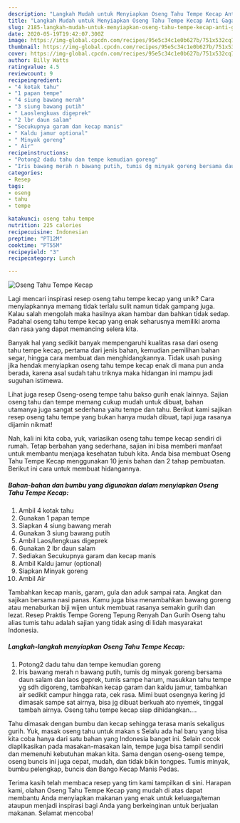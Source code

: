 ```yaml
---
description: "Langkah Mudah untuk Menyiapkan Oseng Tahu Tempe Kecap Anti Gagal"
title: "Langkah Mudah untuk Menyiapkan Oseng Tahu Tempe Kecap Anti Gagal"
slug: 2185-langkah-mudah-untuk-menyiapkan-oseng-tahu-tempe-kecap-anti-gagal
date: 2020-05-19T19:42:07.300Z
image: https://img-global.cpcdn.com/recipes/95e5c34c1e0b627b/751x532cq70/oseng-tahu-tempe-kecap-foto-resep-utama.jpg
thumbnail: https://img-global.cpcdn.com/recipes/95e5c34c1e0b627b/751x532cq70/oseng-tahu-tempe-kecap-foto-resep-utama.jpg
cover: https://img-global.cpcdn.com/recipes/95e5c34c1e0b627b/751x532cq70/oseng-tahu-tempe-kecap-foto-resep-utama.jpg
author: Billy Watts
ratingvalue: 4.5
reviewcount: 9
recipeingredient:
- "4 kotak tahu"
- "1 papan tempe"
- "4 siung bawang merah"
- "3 siung bawang putih"
- " Laoslengkuas digeprek"
- "2 lbr daun salam"
- "Secukupnya garam dan kecap manis"
- " Kaldu jamur optional"
- " Minyak goreng"
- " Air"
recipeinstructions:
- "Potong2 dadu tahu dan tempe kemudian goreng"
- "Iris bawang merah n bawang putih, tumis dg minyak goreng bersama daun salam dan laos geprek, tumis sampe harum, masukkan tahu tempe yg sdh digoreng, tambahkan kecap garam dan kaldu jamur, tambahkan air sedikit campur hingga rata, cek rasa. Mimi buat osengnya kering jd dimasak sampe sat airnya, bisa jg dibuat berkuah ato nyemek, tinggal tambah airnya. Oseng tahu tempe kecap siap dihidangkan...."
categories:
- Resep
tags:
- oseng
- tahu
- tempe

katakunci: oseng tahu tempe 
nutrition: 225 calories
recipecuisine: Indonesian
preptime: "PT12M"
cooktime: "PT55M"
recipeyield: "3"
recipecategory: Lunch

---
```



![Oseng Tahu Tempe Kecap](https://img-global.cpcdn.com/recipes/95e5c34c1e0b627b/751x532cq70/oseng-tahu-tempe-kecap-foto-resep-utama.jpg)

Lagi mencari inspirasi resep oseng tahu tempe kecap yang unik? Cara menyiapkannya memang tidak terlalu sulit namun tidak gampang juga. Kalau salah mengolah maka hasilnya akan hambar dan bahkan tidak sedap. Padahal oseng tahu tempe kecap yang enak seharusnya memiliki aroma dan rasa yang dapat memancing selera kita.

Banyak hal yang sedikit banyak mempengaruhi kualitas rasa dari oseng tahu tempe kecap, pertama dari jenis bahan, kemudian pemilihan bahan segar, hingga cara membuat dan menghidangkannya. Tidak usah pusing jika hendak menyiapkan oseng tahu tempe kecap enak di mana pun anda berada, karena asal sudah tahu triknya maka hidangan ini mampu jadi suguhan istimewa.

Lihat juga resep Oseng-oseng tempe tahu bakso gurih enak lainnya. Sajian oseng tahu dan tempe memang cukup mudah untuk dibuat, bahan utamanya juga sangat sederhana yaitu tempe dan tahu. Berikut kami sajikan resep oseng tahu tempe yang bukan hanya mudah dibuat, tapi juga rasanya dijamin nikmat!


Nah, kali ini kita coba, yuk, variasikan oseng tahu tempe kecap sendiri di rumah. Tetap berbahan yang sederhana, sajian ini bisa memberi manfaat untuk membantu menjaga kesehatan tubuh kita. Anda bisa membuat Oseng Tahu Tempe Kecap menggunakan 10 jenis bahan dan 2 tahap pembuatan. Berikut ini cara untuk membuat hidangannya.

<!--inarticleads1-->

##### Bahan-bahan dan bumbu yang digunakan dalam menyiapkan Oseng Tahu Tempe Kecap:

1. Ambil 4 kotak tahu
1. Gunakan 1 papan tempe
1. Siapkan 4 siung bawang merah
1. Gunakan 3 siung bawang putih
1. Ambil  Laos/lengkuas digeprek
1. Gunakan 2 lbr daun salam
1. Sediakan Secukupnya garam dan kecap manis
1. Ambil  Kaldu jamur (optional)
1. Siapkan  Minyak goreng
1. Ambil  Air


Tambahkan kecap manis, garam, gula dan aduk sampai rata. Angkat dan sajikan bersama nasi panas. Kamu juga bisa menambahkan bawang goreng atau menaburkan biji wijen untuk membuat rasanya semakin gurih dan lezat. Resep Praktis Tempe Goreng Tepung Renyah Dan Gurih Oseng tahu alias tumis tahu adalah sajian yang tidak asing di lidah masyarakat Indonesia. 

<!--inarticleads2-->

##### Langkah-langkah menyiapkan Oseng Tahu Tempe Kecap:

1. Potong2 dadu tahu dan tempe kemudian goreng
1. Iris bawang merah n bawang putih, tumis dg minyak goreng bersama daun salam dan laos geprek, tumis sampe harum, masukkan tahu tempe yg sdh digoreng, tambahkan kecap garam dan kaldu jamur, tambahkan air sedikit campur hingga rata, cek rasa. Mimi buat osengnya kering jd dimasak sampe sat airnya, bisa jg dibuat berkuah ato nyemek, tinggal tambah airnya. Oseng tahu tempe kecap siap dihidangkan....


Tahu dimasak dengan bumbu dan kecap sehingga terasa manis sekaligus gurih. Yuk, masak oseng tahu untuk makan s Selalu ada hal baru yang bisa kita coba hanya dari satu bahan yang Indonesia banget ini. Selain cocok diaplikasikan pada masakan-masakan lain, tempe juga bisa tampil sendiri dan memenuhi kebutuhan makan kita. Sama dengan oseng-oseng tempe, oseng buncis ini juga cepat, mudah, dan tidak bikin tongpes. Tumis minyak, bumbu pelengkap, buncis dan Bango Kecap Manis Pedas. 

Terima kasih telah membaca resep yang tim kami tampilkan di sini. Harapan kami, olahan Oseng Tahu Tempe Kecap yang mudah di atas dapat membantu Anda menyiapkan makanan yang enak untuk keluarga/teman ataupun menjadi inspirasi bagi Anda yang berkeinginan untuk berjualan makanan. Selamat mencoba!
